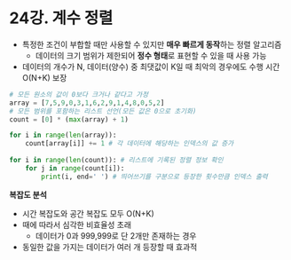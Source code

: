 # 24강. 계수 정렬



* 특정한 조건이 부합할 때만 사용할 수 있지만 **매우 빠르게 동작**하는 정렬 알고리즘
  * 데이터의 크기 범위가 제한되어 **정수 형태**로 표현할 수 있을 때 사용 가능
* 데이터의 개수가 N, 데이터(양수) 중 최댓값이 K일 때 최악의 경우에도 수행 시간 O(N+K) 보장



```python
# 모든 원소의 값이 0보다 크거나 같다고 가정
array = [7,5,9,0,3,1,6,2,9,1,4,8,0,5,2]
# 모든 범위를 포함하는 리스트 선언(모든 값은 0으로 초기화)
count = [0] * (max(array) + 1)

for i in range(len(array)):
    count[array[i]] += 1 # 각 데이터에 해당하는 인덱스의 값 증가
    
for i in range(len(count)): # 리스트에 기록된 정렬 정보 확인
    for j in range(count[i]):
        print(i, end=' ') # 띄어쓰기를 구분으로 등장한 횟수만큼 인덱스 출력
```



**복잡도 분석**

* 시간 복잡도와 공간 복잡도 모두 O(N+K)
* 때에 따라서 심각한 비효율성 초래
  * 데이터가 0과 999,999로 단 2개만 존재하는 경우
* 동일한 값을 가지는 데이터가 여러 개 등장할 때 효과적